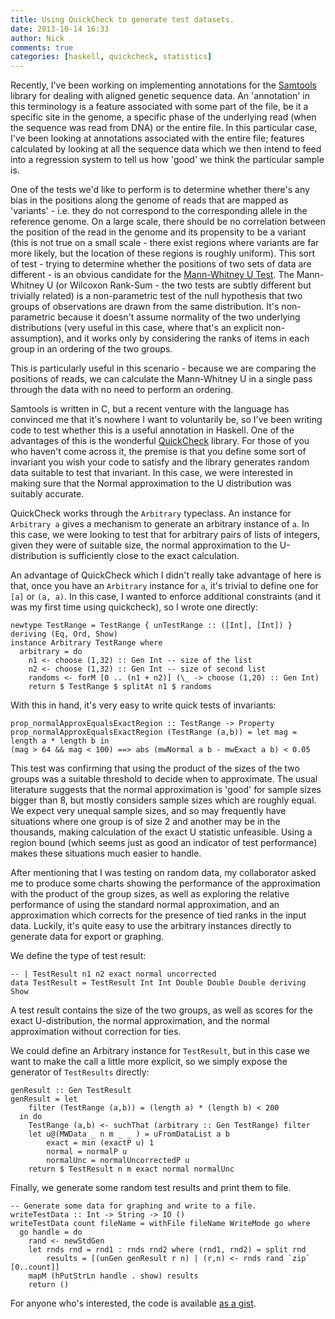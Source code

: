 ```yaml
---
title: Using QuickCheck to generate test datasets.
date: 2013-10-14 16:33
author: Nick
comments: true
categories: [haskell, quickcheck, statistics] 
---
```


Recently, I've been working on implementing annotations for the [Samtools](https://github.com/samtools/samtools) library for dealing with aligned genetic sequence data. An 'annotation' in this terminology is a feature associated with some part of the file, be it a specific site in the genome, a specific phase of the underlying read (when the sequence was read from DNA) or the entire file. In this particular case, I've been looking at annotations associated with the entire file; features calculated by looking at all the sequence data which we then intend to feed into a regression system to tell us how 'good' we think the particular sample is.

One of the tests we'd like to perform is to determine whether there's any bias in the positions along the genome of reads that are mapped as 'variants' - i.e. they do not correspond to the corresponding allele in the reference genome. On a large scale, there should be no correlation between the position of the read in the genome and its propensity to be a variant (this is not true on a small scale - there exist regions where variants are far more likely, but the location of these regions is roughly uniform). This sort of test - trying to determine whether the positions of two sets of data are different - is an obvious candidate for the [Mann-Whitney U Test](http://en.wikipedia.org/wiki/Mann–Whitney_U). The Mann-Whitney U (or Wilcoxon Rank-Sum - the two tests are subtly different but trivially related) is a non-parametric test of the null hypothesis that two groups of observations are drawn from the same distribution. It's non-parametric because it doesn't assume normality of the two underlying distributions (very useful in this case, where that's an explicit non-assumption), and it works only by considering the ranks of items in each group in an ordering of the two groups.

This is particularly useful in this scenario - because we are comparing the positions of reads, we can calculate the Mann-Whitney U in a single pass through the data with no need to perform an ordering.

Samtools is written in C, but a recent venture with the language has convinced me that it's nowhere I want to voluntarily be, so I've been writing code to test whether this is a useful annotation in Haskell. One of the advantages of this is the wonderful [QuickCheck](http://en.wikipedia.org/wiki/QuickCheck) library. For those of you who haven't come across it, the premise is that you define some sort of invariant you wish your code to satisfy and the library generates random data suitable to test that invariant. In this case, we were interested in making sure that the Normal approximation to the U distribution was suitably accurate.

QuickCheck works through the `Arbitrary` typeclass. An instance for `Arbitrary a` gives a mechanism to generate an arbitrary instance of `a`. In this case, we were looking to test that for arbitrary pairs of lists of integers, given they were of suitable size, the normal approximation to the U-distribution is sufficiently close to the exact calculation.

An advantage of QuickCheck which I didn't really take advantage of here is that, once you have an `Arbitrary` instance for `a`, it's trivial to define one for `[a]` or `(a, a)`. In this case, I wanted to enforce additional constraints (and it was my first time using quickcheck), so I wrote one directly:

    newtype TestRange = TestRange { unTestRange :: ([Int], [Int]) } deriving (Eq, Ord, Show)
    instance Arbitrary TestRange where
      arbitrary = do
        n1 <- choose (1,32) :: Gen Int -- size of the list
        n2 <- choose (1,32) :: Gen Int -- size of second list
        randoms <- forM [0 .. (n1 + n2)] (\_ -> choose (1,20) :: Gen Int)
        return $ TestRange $ splitAt n1 $ randoms

With this in hand, it's very easy to write quick tests of invariants:

    prop_normalApproxEqualsExactRegion :: TestRange -> Property
    prop_normalApproxEqualsExactRegion (TestRange (a,b)) = let mag = length a * length b in
    (mag > 64 && mag < 100) ==> abs (mwNormal a b - mwExact a b) < 0.05

This test was confirming that using the product of the sizes of the two groups was a suitable threshold to decide when to approximate. The usual literature suggests that the normal approximation is 'good' for sample sizes bigger than 8, but mostly considers sample sizes which are roughly equal. We expect very unequal sample sizes, and so may frequently have situations where one group is of size 2 and another may be in the thousands, making calculation of the exact U statistic unfeasible. Using a region bound (which seems just as good an indicator of test performance) makes these situations much easier to handle.

After mentioning that I was testing on random data, my collaborator asked me to produce some charts showing the performance of the approximation with the product of the group sizes, as well as exploring the relative performance of using the standard normal approximation, and an approximation which corrects for the presence of tied ranks in the input data. Luckily, it's quite easy to use the arbitrary instances directly to generate data for export or graphing.

We define the type of test result:

    -- | TestResult n1 n2 exact normal uncorrected
    data TestResult = TestResult Int Int Double Double Double deriving Show

A test result contains the size of the two groups, as well as scores for the exact U-distribution, the normal approximation, and the normal approximation without correction for ties.

We could define an Arbitrary instance for `TestResult`, but in this case we want to make the call a little more explicit, so we simply expose the generator of `TestResults` directly:

    genResult :: Gen TestResult
    genResult = let 
        filter (TestRange (a,b)) = (length a) * (length b) < 200
      in do
        TestRange (a,b) <- suchThat (arbitrary :: Gen TestRange) filter
        let u@(MWData _ n m _ _ ) = uFromDataList a b
            exact = min (exactP u) 1
            normal = normalP u
            normalUnc = normalUncorrectedP u
        return $ TestResult n m exact normal normalUnc

Finally, we generate some random test results and print them to file.

    -- Generate some data for graphing and write to a file.
    writeTestData :: Int -> String -> IO ()
    writeTestData count fileName = withFile fileName WriteMode go where
      go handle = do
        rand <- newStdGen
        let rnds rnd = rnd1 : rnds rnd2 where (rnd1, rnd2) = split rnd
            results = [(unGen genResult r n) | (r,n) <- rnds rand `zip` [0..count]]
        mapM (hPutStrLn handle . show) results
        return ()

For anyone who's interested, the code is available [as a gist](https://gist.github.com/nc6/6509393).